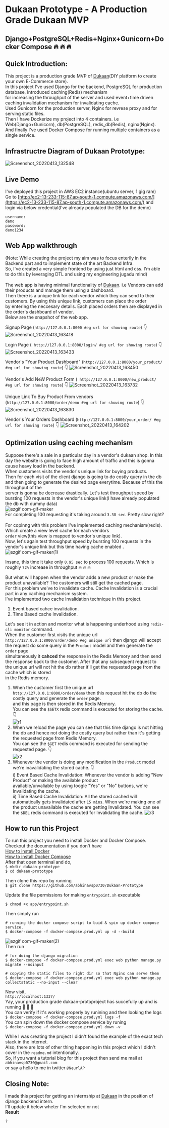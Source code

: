 # Dukaan Prototype - A Production Grade Dukaan MVP 
## **Django+PostgreSQL+Redis+Nginx+Gunicorn+Docker Compose 🔥 🔥 🔥**

## Quick Introduction:
This project is a production grade MVP of [Dukaan](https://mydukaan.io/)(DIY platform to create your own E-Commerce store).\
In this project I've used Django for the backend, PostgreSQL for production database, Introduced caching(Redis) mechanism  \
for increasing the throughput of the server and used event+time driven caching invalidation mechanism for invalidating cache. \
Used Gunicorn for the production server, Nginx for revrese proxy and for serving static files. \
Then I have Dockerize my project into 4 containers. i.e Web(Django+Gunicorn), db(PostgreSQL), redis_db(Redis), nginx(Nginx). \
And finally I've used Docker Compose for running multiple containers as a single service. 

## Infrastructre Diagram of Dukaan Prototype:

![Screenshot_20220413_132548](https://user-images.githubusercontent.com/43638955/163128761-9b3b7830-f47a-41af-b9e0-bca5f602f1b9.png)
## Live Demo 
I've deployed this project in AWS EC2 instance(ubuntu server, 1 gig ram) \
Go to [http://ec2-13-233-115-87.ap-south-1.compute.amazonaws.com/](https://ec2-13-233-115-87.ap-south-1.compute.amazonaws.com/) and login via below credential(I've already populated the DB for the demo) 
```
username:
demo
password:
demo1234
```
## Web App walkthrough
(Note: While creating the project my aim was to focus enterily in the Backend part and to implement state of the art Backend Infra. \
So, I've created a very simple frontend by using just html and css. I'm able to do this by leveraging DTL and using my engineering jugadu mind) \
\
The web app is having minimal functionality of [Dukaan](https://mydukaan.io/). i.e Vendors can add their products and manage them using a dashboard. \
Then there is a unique link for each vendor which they can send to their customers. By using this unique link, customers can place the order \
by entering the neccesary details. Each placed orders then are displayed in the order's dashboard of vendor. \
Below are the snapshot of the web app. 

Signup Page (``` http://127.0.0.1:8000 #eg url for showing route ```) 👇
![Screenshot_20220413_163418](https://user-images.githubusercontent.com/43638955/163236389-9ca3a6fd-738d-49c5-a9a4-dd6afc2b1061.png)

Login Page (``` http://127.0.0.1:8000/login/ #eg url for showing route```) 👇
![Screenshot_20220413_163433](https://user-images.githubusercontent.com/43638955/163238161-c0d5ca4e-4c3b-4f0a-8495-1d510c69499b.png)

Vendor's "Your Product Dashboard" (```http://127.0.0.1:8000/your_product/ #eg url for showing route```) 👇
![Screenshot_20220413_163450](https://user-images.githubusercontent.com/43638955/163243533-a14b686f-344a-4b52-b197-f6451000ebec.png)

Vendor's Add NeW Product Form  (``` http://127.0.0.1:8000/new_product/ #eg url for showing route```) 👇
![Screenshot_20220413_163732](https://user-images.githubusercontent.com/43638955/163243670-22fa5c72-704b-4101-8b3a-68f1299abde8.png) 

Unique Link To Buy Product From vendors (```http://127.0.0.1:8000/order/demo #eg url for showing route```) 👇 
![Screenshot_20220413_163830](https://user-images.githubusercontent.com/43638955/163243921-0fd9450b-41a3-4e38-8462-19d3afac5d0e.png)

Vendor's Your Orders Dashboard (```http://127.0.0.1:8000/your_order/ #eg url for showing route```) 👇
![Screenshot_20220413_164202](https://user-images.githubusercontent.com/43638955/163244767-b4fc0925-1954-440e-9d4b-087ae108753f.png)

## Optimization using caching mechanism 
Suppose there's a sale in a particular day  in a vendor's dukaan shop. In this day the website is going to face high amount of traffic and this is gonna cause heavy load in the backend. \
When customers visits the vendor's unique link for buying products. \
Then for each visit of the client django is going to do costly query in the db and then going to generate the desired page everytime. Because of this the throughput of the \
server is gonna be decrease drastically.
Let's test throughput speed by bursting 100 requests in the vendor's unique link(I have already populated the db with dummy data) 
\
![ezgif com-gif-maker](https://user-images.githubusercontent.com/43638955/163250445-dbf53914-c072-4979-8e98-e52bf2344f74.gif) \
For completing 100 requesting it's taking around ``` 3.38 sec ```. Pretty slow right? \
\
For copinng with this problem I've implemented caching mechanism(redis). Which create a view level cache for each vendors \
```order``` view(this view is mapped to vendor's unique link).
\
Now, let's again test throughput speed by bursting 100 requests in the vendor's unique link but this time having cache enabled .
\
![ezgif com-gif-maker(1)](https://user-images.githubusercontent.com/43638955/163252685-5f4f7f4f-770a-4468-ac4e-50b7a5c78bad.gif)

Insane, this time it take only ```0.95 sec``` to process 100 requests. Which is roughly ```72%``` increase in throughput 🔥 🔥 🔥 

But what will happen when the vendor adds a new product or make the product unavailable? The customers will still get the cached page. \
For this problem we've to invalidate cache. Cache Invalidation is a crucial part in any caching mechanism system. \
I've implemented two cache Invalidation technique in this project.
1. Event based cahce invalidation.
2. Time Based cache Invalidation.

Let's see it in action and monitor what is happening underhood using ```redis-cli monitor``` command. \
When the customer first visits the unique url ```http://127.0.0.1:8000/order/demo #eg unique url``` then django will accept the request do some query in the ```Product``` model and then generate the ```order``` page\
simultaneously it **cahced** the response in the Redis Memory and then send the response back to the customer.
After that any subsequent request to the unique url will not hit the db rather it'll get the requested page from the cache which is stored\
in the Redis memory.

1. When the customer first the unique url ``` http://127.0.0.1:8000/order/demo ``` then this request hit the db do the costly query and generate the ```order``` page. \
and this page is then stored in the Redis Memory. \
You can see the ```$SETX``` redis command is executed for storing the cache. 👇 \
![r1](https://user-images.githubusercontent.com/43638955/163332657-a2887bd3-5ff9-4a99-8c71-8a7fc4bc02e5.png)
2. When we reload the page you can see that this time django is not hitting the db and hence not doing  the costly query 
but rather than it's getting the requested page from Redis Memory.\
You can see the ```$GET``` redis command is executed for sending the requested page. 👇 \
![r2](https://user-images.githubusercontent.com/43638955/163333322-f5d7f8eb-b583-4005-9eec-16799f319d7c.png)
3. Whenever the vendor is doing any modification in the ```Product``` model we're inavalidating the stored cache. 👇 \
   i) Event Based Cache Invalidation: Whenever the vendor is adding "New Product" or making the available product \
    available/unvaliable by using toogle "Yes" or "No" buttons, we're Invalidating the cache.\
   ii) Time Based Cache Invalidation: All the stored cached will automatically gets invalidated after ```15 mins```. 
 When we're making one of the product unavailable the cache are getting Invalidated.
 You can see the ```$DEL``` redis command is executed for Invalidating the cache.
![r3](https://user-images.githubusercontent.com/43638955/163333354-fec19299-23a6-4b82-880e-157abf2e4fd7.png)

## How to run this Project 
To run this project you need to install Docker and Docker Compose.\
Checkout the documentation if you don't have \
[How to install Docker](https://docs.docker.com/engine/install/)\
[How to install Docker Compose](https://docs.docker.com/compose/install/)\
After that open terminal and do,\
```$ mkdir dukaan-prototype```  
```$ cd dukaan-prototype``` 

Then clone this repo by running \
```$ git clone https://github.com/abhinavsp0730/Dukaan-Prototype ```

Update the file permissions for making ```entrypoint.sh``` executable
```
$ chmod +x app/entrypoint.sh
```
Then simply run 
``` 
# running the docker compose script to buid & spin up docker compose service. 
$ docker-compose -f docker-compose.prod.yml up -d --build 
``` 

![ezgif com-gif-maker(2)](https://user-images.githubusercontent.com/43638955/163382057-64318883-4081-4ad3-9fe1-7e0487a344db.gif) \
Then run 
```
# for doing the django migration 
$ docker-compose -f docker-compose.prod.yml exec web python manage.py migrate --noinput
```

``` 
# copying the static files to right dir so that Nginx can serve them
$ docker-compose -f docker-compose.prod.yml exec web python manage.py collectstatic --no-input --clear
``` 


Now visit, \
``` http://localhost:1337/ ``` \
Yay, your production grade dukaan-protoproject has succefully up and is running 🎉 🎉 🎉 \
You can verify if it's working properly by runining and then looking the logs\
```$ docker-compose -f docker-compose.prod.yml logs -f``` \
You can spin down the docker compose service by runing \
```$ docker-compose -f docker-compose.prod.yml down -v``` 

While I was creating the project I didn't found the example of the exact tech stack in the internet. \
Also, there are lots of other thing happening in this project which I didn't cover in the ```readme.md```  intentionally.
\
So, if you want a tutorial blog for this project then send me mail at ```abhinavsp0730@gmail.com``` \
or say a hello to me in twitter ```@NeurlAP```  

## Closing Note:
I made this project for getting an internship at [Dukaan](https://mydukaan.io/) in the position of django backend intern. \
I'll update it below wheter I'm selected or not \
**Result**
```
?
```












